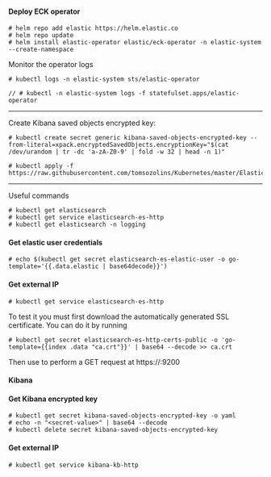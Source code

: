 #### Deploy ECK operator

```
# helm repo add elastic https://helm.elastic.co
# helm repo update
# helm install elastic-operator elastic/eck-operator -n elastic-system --create-namespace
```
Monitor the operator logs
```
# kubectl logs -n elastic-system sts/elastic-operator
```
```
// # kubectl -n elastic-system logs -f statefulset.apps/elastic-operator
```
---

Create Kibana saved objects encrypted key:
```
# kubectl create secret generic kibana-saved-objects-encrypted-key --from-literal=xpack.encryptedSavedObjects.encryptionKey="$(cat /dev/urandom | tr -dc 'a-zA-Z0-9' | fold -w 32 | head -n 1)"

# kubectl apply -f https://raw.githubusercontent.com/tomsozolins/Kubernetes/master/Elastic%20ECK/elastic_stack.yaml
```
------------------
Useful commands
```
# kubectl get elasticsearch
# kubectl get service elasticsearch-es-http
# kubectl get elasticsearch -n logging
```
#### Get elastic user credentials
```
# echo $(kubectl get secret elasticsearch-es-elastic-user -o go-template='{{.data.elastic | base64decode}}')
```
#### Get external IP
```
# kubectl get service elasticsearch-es-http
```
To test it you must first download the automatically generated SSL certificate. You can do it by running
```
# kubectl get secret elasticsearch-es-http-certs-public -o 'go-template={{index .data "ca.crt"}}' | base64 --decode >> ca.crt
```
Then use to perform a GET request at https://<external-ip>:9200


#### Kibana
#### Get Kibana encrypted key
  
```
# kubectl get secret kibana-saved-objects-encrypted-key -o yaml
# echo -n "<secret-value>" | base64 --decode
# kubectl delete secret kibana-saved-objects-encrypted-key
```
  
#### Get external IP
```
# kubectl get service kibana-kb-http
```
